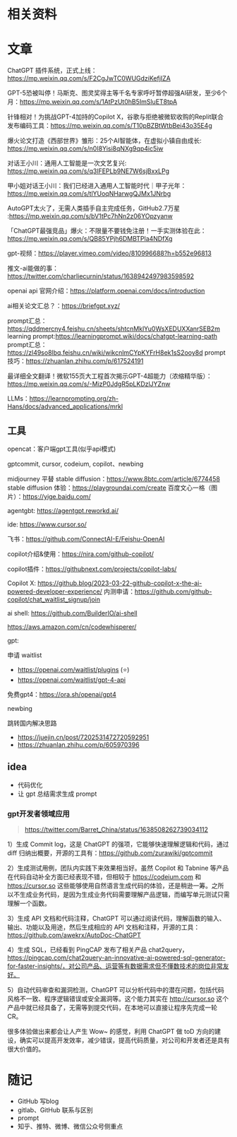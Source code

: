 # 相关资料

# 文章


ChatGPT 插件系统，正式上线： https://mp.weixin.qq.com/s/F2CgJwTC0WUGdziKefjIZA

GPT-5恐被叫停！马斯克、图灵奖得主等千名专家呼吁暂停超强AI研发，至少6个月：https://mp.weixin.qq.com/s/1AtPzUt0hB5ImSluET8tpA

针锋相对！为挑战GPT-4加持的Copilot X，谷歌与拒绝被微软收购的Replit联合发布编码工具：https://mp.weixin.qq.com/s/T10pBZBtWtbBei43o35E4g

爆火论文打造《西部世界》雏形：25个AI智能体，在虚拟小镇自由成长: https://mp.weixin.qq.com/s/n0I8Yisi8qNXg9qp4ic5iw

对话王小川：通用人工智能是一次文艺复兴: https://mp.weixin.qq.com/s/q3lFEPLb9NE7W6sjBxxLPg

甲小姐对话王小川：我们已经进入通用人工智能时代｜甲子光年：https://mp.weixin.qq.com/s/tlYUoqNHarwgQJMx1JNrbg

AutoGPT太火了，无需人类插手自主完成任务，GitHub2.7万星 :https://mp.weixin.qq.com/s/bV1tPc7hNn2z06YOpzyanw

「ChatGPT最强竞品」爆火：不限量不要钱免注册！一手实测体验在此：https://mp.weixin.qq.com/s/QB85YPjh6DMBTPla4NDfXg

gpt-视频：https://player.vimeo.com/video/810996688?h=b552e96813 

推文-ai能做的事：https://twitter.com/charliecurnin/status/1638942497983598592

openai api 官网介绍：https://platform.openai.com/docs/introduction

ai相关论文汇总？：https://briefgpt.xyz/

prompt汇总：https://qddmercny4.feishu.cn/sheets/shtcnMklYu0WsXEDUXXanrSEB2m
learning prompt:https://learningprompt.wiki/docs/chatgpt-learning-path
prompt汇总：https://zl49so8lbq.feishu.cn/wiki/wikcnlmCYpKYFrH8ek1sS2ooy8d
prompt技巧：https://zhuanlan.zhihu.com/p/617524191

最详细全文翻译！微软155页大工程首次揭示GPT-4超能力（浓缩精华版）：https://mp.weixin.qq.com/s/-MizP0JdgR5pLKDzlJYZnw

LLMs：https://learnprompting.org/zh-Hans/docs/advanced_applications/mrkl

## 工具

opencat：客户端gpt工具(似乎api模式)

gptcommit, cursor, codeium, copilot、newbing

midjourney 平替 stable diffusion：https://www.8btc.com/article/6774458
stable diffusion 体验：https://playgroundai.com/create
百度文心一格（图片）：https://yige.baidu.com/

agentgbt: https://agentgpt.reworkd.ai/   

ide: https://www.cursor.so/

飞书：https://github.com/ConnectAI-E/Feishu-OpenAI

copilot介绍&使用：https://nira.com/github-copilot/

copilot插件：https://githubnext.com/projects/copilot-labs/

Copilot X: https://github.blog/2023-03-22-github-copilot-x-the-ai-powered-developer-experience/
内测申请：https://github.com/github-copilot/chat_waitlist_signup/join

ai shell: https://github.com/BuilderIO/ai-shell


https://aws.amazon.com/cn/codewhisperer/

gpt:

申请 waitlist

- https://openai.com/waitlist/plugins (⭐️)
- https://openai.com/waitlist/gpt-4-api

免费gpt4：https://ora.sh/openai/gpt4


newbing

跳转国内解决思路

- https://juejin.cn/post/7202531472720592951
- https://zhuanlan.zhihu.com/p/605970396

## idea

- 代码优化
- 让 gpt 总结需求生成 prompt

### gpt开发者领域应用

> https://twitter.com/Barret_China/status/1638508262739034112


1）生成 Commit log，这是 ChatGPT 的强项，它能够快速理解逻辑和代码，通过 diff 归纳出概要，开源的工具有：https://github.com/zurawiki/gptcommit

2）生成测试用例，团队内实践下来效果相当好。虽然 Copilot 和 Tabnine 等产品在代码自动补全方面已经表现不错，但相较于 https://codeium.com 和 https://cursor.so 这些能够使用自然语言生成代码的体验，还是稍逊一筹。之所以不生成业务代码，是因为生成业务代码需要理解产品逻辑，而编写单元测试只需理解一个函数。

3）生成 API 文档和代码注释，ChatGPT 可以通过阅读代码，理解函数的输入、输出、功能以及用途，然后生成相应的 API 文档和注释，开源的工具：https://github.com/awekrx/AutoDoc-ChatGPT

4）生成 SQL，已经看到 PingCAP 发布了相关产品 chat2query，https://pingcap.com/chat2query-an-innovative-ai-powered-sql-generator-for-faster-insights/，对公司产品、运营等有数据需求但不懂数技术的岗位非常友好。

5）自动代码审查和漏洞检测，ChatGPT 可以分析代码中的潜在问题，包括代码风格不一致、程序逻辑错误或安全漏洞等。这个能力其实在 http://cursor.so 这个产品中就已经具备了，无需等到提交代码，在本地可以直接让程序先完成一轮 CR。

很多体验做出来都会让人产生 Wow~ 的感觉，利用 ChatGPT 做 toD 方向的建设，确实可以提高开发效率，减少错误，提高代码质量，对公司和开发者还是具有很大价值的。

# 随记

- GitHub 写blog
- gitlab、GitHub 联系与区别
- prompt 
- 知乎、推特、微博、微信公众号侧重点
